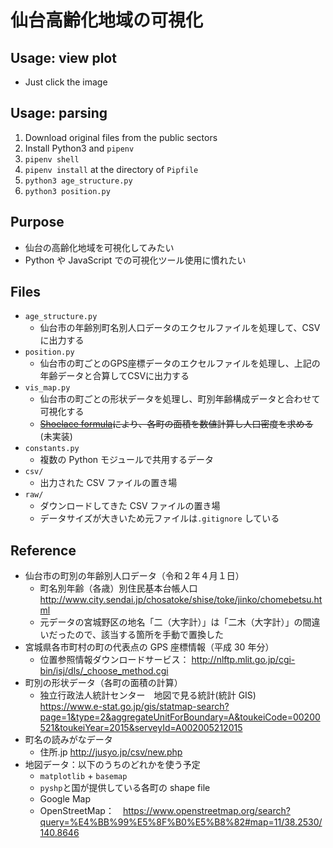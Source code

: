 # 仙台高齢化地域の可視化

## Usage: view plot

- Just click the image

## Usage: parsing

1. Download original files from the public sectors
1. Install Python3 and `pipenv`
1. `pipenv shell`
1. `pipenv install` at the directory of `Pipfile`
1. `python3 age_structure.py`
1. `python3 position.py`

## Purpose

- 仙台の高齢化地域を可視化してみたい
- Python や JavaScript での可視化ツール使用に慣れたい

## Files

- `age_structure.py`
  - 仙台市の年齢別町名別人口データのエクセルファイルを処理して、CSVに出力する
- `position.py`
  - 仙台市の町ごとのGPS座標データのエクセルファイルを処理し、上記の年齢データと合算してCSVに出力する
- `vis_map.py`
  - 仙台市の町ごとの形状データを処理し、町別年齢構成データと合わせて可視化する
  - ~~[Shoelace formula](https://www.101computing.net/the-shoelace-algorithm/)により、各町の面積を数値計算し人口密度を求める~~ (未実装)
- `constants.py`
  - 複数の Python モジュールで共用するデータ
- `csv/`
  - 出力された CSV ファイルの置き場
- `raw/`
  - ダウンロードしてきた CSV ファイルの置き場
  - データサイズが大きいため元ファイルは`.gitignore` している

## Reference

- 仙台市の町別の年齢別人口データ（令和２年４月１日）
  - 町名別年齢（各歳）別住民基本台帳人口　http://www.city.sendai.jp/chosatoke/shise/toke/jinko/chomebetsu.html
  - 元データの宮城野区の地名「二（大字計）」は「二木（大字計）」の間違いだったので、該当する箇所を手動で置換した
- 宮城県各市町村の町の代表点の GPS 座標情報（平成 30 年分）
  - 位置参照情報ダウンロードサービス： http://nlftp.mlit.go.jp/cgi-bin/isj/dls/_choose_method.cgi
- 町別の形状データ（各町の面積の計算）
  - 独立行政法人統計センター　地図で見る統計(統計 GIS)　https://www.e-stat.go.jp/gis/statmap-search?page=1&type=2&aggregateUnitForBoundary=A&toukeiCode=00200521&toukeiYear=2015&serveyId=A002005212015
- 町名の読みがなデータ
  - 住所.jp http://jusyo.jp/csv/new.php
- 地図データ：以下のうちのどれかを使う予定
  - `matplotlib` + `basemap`
  - `pyshp`と国が提供している各町の shape file
  - Google Map
  - OpenStreetMap：　https://www.openstreetmap.org/search?query=%E4%BB%99%E5%8F%B0%E5%B8%82#map=11/38.2530/140.8646
